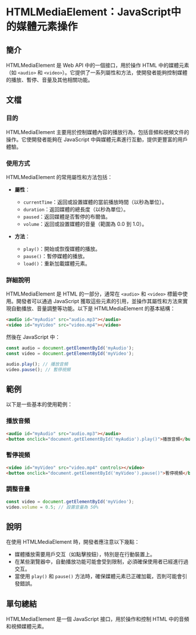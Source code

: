 <!--
Meta Description: # HTMLMediaElement：JavaScript中的媒體元素操作 ## 簡介 HTMLMediaElement 是 Web API 中的一個接口，用於操作 HTML 中的媒體元素（如 `<audio>` 和 `<video>`）。它提供了一系列屬性和方法，使開發者能夠控制媒體的播放、暫停、...
Meta Keywords: video, audio, htmlmediaelement, html, javascript
-->

# HTMLMediaElement：JavaScript中的媒體元素操作

## 簡介
HTMLMediaElement 是 Web API 中的一個接口，用於操作 HTML 中的媒體元素（如 `<audio>` 和 `<video>`）。它提供了一系列屬性和方法，使開發者能夠控制媒體的播放、暫停、音量及其他相關功能。

## 文檔
### 目的
HTMLMediaElement 主要用於控制媒體內容的播放行為，包括音頻和視頻文件的操作。它使開發者能夠在 JavaScript 中與媒體元素進行互動，提供更豐富的用戶體驗。

### 使用方式
HTMLMediaElement 的常用屬性和方法包括：
- **屬性**：
  - `currentTime`：返回或設置媒體的當前播放時間（以秒為單位）。
  - `duration`：返回媒體的總長度（以秒為單位）。
  - `paused`：返回媒體是否暫停的布爾值。
  - `volume`：返回或設置媒體的音量（範圍為 0.0 到 1.0）。

- **方法**：
  - `play()`：開始或恢復媒體的播放。
  - `pause()`：暫停媒體的播放。
  - `load()`：重新加載媒體元素。

### 詳細說明
HTMLMediaElement 是 HTML 的一部分，通常在 `<audio>` 和 `<video>` 標籤中使用。開發者可以通過 JavaScript 獲取這些元素的引用，並操作其屬性和方法來實現自動播放、音量調整等功能。以下是 HTMLMediaElement 的基本結構：

```html
<audio id="myAudio" src="audio.mp3"></audio>
<video id="myVideo" src="video.mp4"></video>
```

然後在 JavaScript 中：

```javascript
const audio = document.getElementById('myAudio');
const video = document.getElementById('myVideo');

audio.play(); // 播放音頻
video.pause(); // 暫停視頻
```

## 範例
以下是一些基本的使用範例：

### 播放音頻
```html
<audio id="myAudio" src="audio.mp3"></audio>
<button onclick="document.getElementById('myAudio').play()">播放音頻</button>
```

### 暫停視頻
```html
<video id="myVideo" src="video.mp4" controls></video>
<button onclick="document.getElementById('myVideo').pause()">暫停視頻</button>
```

### 調整音量
```javascript
const video = document.getElementById('myVideo');
video.volume = 0.5; // 設置音量為 50%
```

## 說明
在使用 HTMLMediaElement 時，開發者應注意以下幾點：
- 媒體播放需要用戶交互（如點擊按鈕），特別是在行動裝置上。
- 在某些瀏覽器中，自動播放功能可能會受到限制，必須確保使用者已經進行過交互。
- 當使用 `play()` 和 `pause()` 方法時，確保媒體元素已正確加載，否則可能會引發錯誤。

## 單句總結
HTMLMediaElement 是一個 JavaScript 接口，用於操作和控制 HTML 中的音頻和視頻媒體元素。